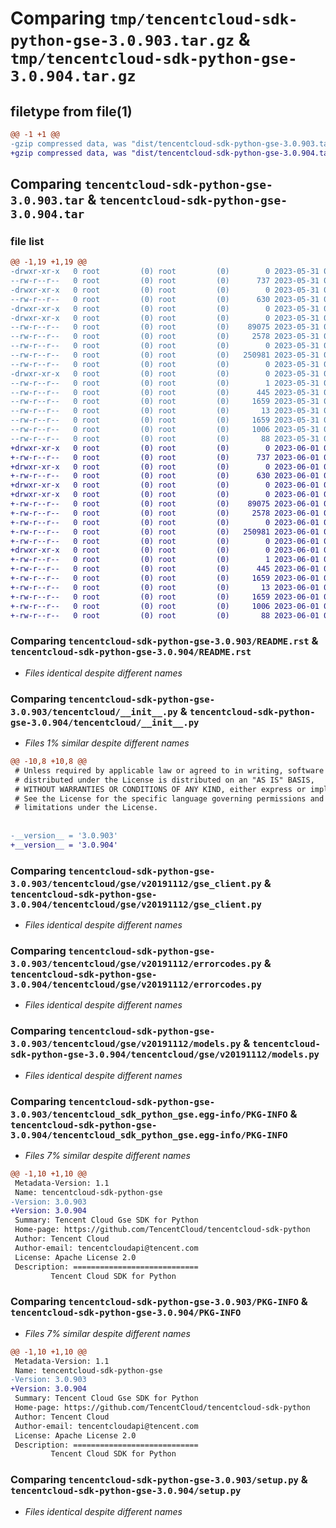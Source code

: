 # Comparing `tmp/tencentcloud-sdk-python-gse-3.0.903.tar.gz` & `tmp/tencentcloud-sdk-python-gse-3.0.904.tar.gz`

## filetype from file(1)

```diff
@@ -1 +1 @@
-gzip compressed data, was "dist/tencentcloud-sdk-python-gse-3.0.903.tar", last modified: Wed May 31 02:12:39 2023, max compression
+gzip compressed data, was "dist/tencentcloud-sdk-python-gse-3.0.904.tar", last modified: Thu Jun  1 02:35:59 2023, max compression
```

## Comparing `tencentcloud-sdk-python-gse-3.0.903.tar` & `tencentcloud-sdk-python-gse-3.0.904.tar`

### file list

```diff
@@ -1,19 +1,19 @@
-drwxr-xr-x   0 root         (0) root         (0)        0 2023-05-31 02:12:39.000000 tencentcloud-sdk-python-gse-3.0.903/
--rw-r--r--   0 root         (0) root         (0)      737 2023-05-31 02:12:38.000000 tencentcloud-sdk-python-gse-3.0.903/README.rst
-drwxr-xr-x   0 root         (0) root         (0)        0 2023-05-31 02:12:39.000000 tencentcloud-sdk-python-gse-3.0.903/tencentcloud/
--rw-r--r--   0 root         (0) root         (0)      630 2023-05-31 02:12:38.000000 tencentcloud-sdk-python-gse-3.0.903/tencentcloud/__init__.py
-drwxr-xr-x   0 root         (0) root         (0)        0 2023-05-31 02:12:39.000000 tencentcloud-sdk-python-gse-3.0.903/tencentcloud/gse/
-drwxr-xr-x   0 root         (0) root         (0)        0 2023-05-31 02:12:39.000000 tencentcloud-sdk-python-gse-3.0.903/tencentcloud/gse/v20191112/
--rw-r--r--   0 root         (0) root         (0)    89075 2023-05-31 02:12:38.000000 tencentcloud-sdk-python-gse-3.0.903/tencentcloud/gse/v20191112/gse_client.py
--rw-r--r--   0 root         (0) root         (0)     2578 2023-05-31 02:12:38.000000 tencentcloud-sdk-python-gse-3.0.903/tencentcloud/gse/v20191112/errorcodes.py
--rw-r--r--   0 root         (0) root         (0)        0 2023-05-31 02:12:38.000000 tencentcloud-sdk-python-gse-3.0.903/tencentcloud/gse/v20191112/__init__.py
--rw-r--r--   0 root         (0) root         (0)   250981 2023-05-31 02:12:38.000000 tencentcloud-sdk-python-gse-3.0.903/tencentcloud/gse/v20191112/models.py
--rw-r--r--   0 root         (0) root         (0)        0 2023-05-31 02:12:38.000000 tencentcloud-sdk-python-gse-3.0.903/tencentcloud/gse/__init__.py
-drwxr-xr-x   0 root         (0) root         (0)        0 2023-05-31 02:12:39.000000 tencentcloud-sdk-python-gse-3.0.903/tencentcloud_sdk_python_gse.egg-info/
--rw-r--r--   0 root         (0) root         (0)        1 2023-05-31 02:12:39.000000 tencentcloud-sdk-python-gse-3.0.903/tencentcloud_sdk_python_gse.egg-info/dependency_links.txt
--rw-r--r--   0 root         (0) root         (0)      445 2023-05-31 02:12:39.000000 tencentcloud-sdk-python-gse-3.0.903/tencentcloud_sdk_python_gse.egg-info/SOURCES.txt
--rw-r--r--   0 root         (0) root         (0)     1659 2023-05-31 02:12:39.000000 tencentcloud-sdk-python-gse-3.0.903/tencentcloud_sdk_python_gse.egg-info/PKG-INFO
--rw-r--r--   0 root         (0) root         (0)       13 2023-05-31 02:12:39.000000 tencentcloud-sdk-python-gse-3.0.903/tencentcloud_sdk_python_gse.egg-info/top_level.txt
--rw-r--r--   0 root         (0) root         (0)     1659 2023-05-31 02:12:39.000000 tencentcloud-sdk-python-gse-3.0.903/PKG-INFO
--rw-r--r--   0 root         (0) root         (0)     1006 2023-05-31 02:12:38.000000 tencentcloud-sdk-python-gse-3.0.903/setup.py
--rw-r--r--   0 root         (0) root         (0)       88 2023-05-31 02:12:39.000000 tencentcloud-sdk-python-gse-3.0.903/setup.cfg
+drwxr-xr-x   0 root         (0) root         (0)        0 2023-06-01 02:35:59.000000 tencentcloud-sdk-python-gse-3.0.904/
+-rw-r--r--   0 root         (0) root         (0)      737 2023-06-01 02:35:59.000000 tencentcloud-sdk-python-gse-3.0.904/README.rst
+drwxr-xr-x   0 root         (0) root         (0)        0 2023-06-01 02:35:59.000000 tencentcloud-sdk-python-gse-3.0.904/tencentcloud/
+-rw-r--r--   0 root         (0) root         (0)      630 2023-06-01 02:35:59.000000 tencentcloud-sdk-python-gse-3.0.904/tencentcloud/__init__.py
+drwxr-xr-x   0 root         (0) root         (0)        0 2023-06-01 02:35:59.000000 tencentcloud-sdk-python-gse-3.0.904/tencentcloud/gse/
+drwxr-xr-x   0 root         (0) root         (0)        0 2023-06-01 02:35:59.000000 tencentcloud-sdk-python-gse-3.0.904/tencentcloud/gse/v20191112/
+-rw-r--r--   0 root         (0) root         (0)    89075 2023-06-01 02:35:59.000000 tencentcloud-sdk-python-gse-3.0.904/tencentcloud/gse/v20191112/gse_client.py
+-rw-r--r--   0 root         (0) root         (0)     2578 2023-06-01 02:35:59.000000 tencentcloud-sdk-python-gse-3.0.904/tencentcloud/gse/v20191112/errorcodes.py
+-rw-r--r--   0 root         (0) root         (0)        0 2023-06-01 02:35:59.000000 tencentcloud-sdk-python-gse-3.0.904/tencentcloud/gse/v20191112/__init__.py
+-rw-r--r--   0 root         (0) root         (0)   250981 2023-06-01 02:35:59.000000 tencentcloud-sdk-python-gse-3.0.904/tencentcloud/gse/v20191112/models.py
+-rw-r--r--   0 root         (0) root         (0)        0 2023-06-01 02:35:59.000000 tencentcloud-sdk-python-gse-3.0.904/tencentcloud/gse/__init__.py
+drwxr-xr-x   0 root         (0) root         (0)        0 2023-06-01 02:35:59.000000 tencentcloud-sdk-python-gse-3.0.904/tencentcloud_sdk_python_gse.egg-info/
+-rw-r--r--   0 root         (0) root         (0)        1 2023-06-01 02:35:59.000000 tencentcloud-sdk-python-gse-3.0.904/tencentcloud_sdk_python_gse.egg-info/dependency_links.txt
+-rw-r--r--   0 root         (0) root         (0)      445 2023-06-01 02:35:59.000000 tencentcloud-sdk-python-gse-3.0.904/tencentcloud_sdk_python_gse.egg-info/SOURCES.txt
+-rw-r--r--   0 root         (0) root         (0)     1659 2023-06-01 02:35:59.000000 tencentcloud-sdk-python-gse-3.0.904/tencentcloud_sdk_python_gse.egg-info/PKG-INFO
+-rw-r--r--   0 root         (0) root         (0)       13 2023-06-01 02:35:59.000000 tencentcloud-sdk-python-gse-3.0.904/tencentcloud_sdk_python_gse.egg-info/top_level.txt
+-rw-r--r--   0 root         (0) root         (0)     1659 2023-06-01 02:35:59.000000 tencentcloud-sdk-python-gse-3.0.904/PKG-INFO
+-rw-r--r--   0 root         (0) root         (0)     1006 2023-06-01 02:35:59.000000 tencentcloud-sdk-python-gse-3.0.904/setup.py
+-rw-r--r--   0 root         (0) root         (0)       88 2023-06-01 02:35:59.000000 tencentcloud-sdk-python-gse-3.0.904/setup.cfg
```

### Comparing `tencentcloud-sdk-python-gse-3.0.903/README.rst` & `tencentcloud-sdk-python-gse-3.0.904/README.rst`

 * *Files identical despite different names*

### Comparing `tencentcloud-sdk-python-gse-3.0.903/tencentcloud/__init__.py` & `tencentcloud-sdk-python-gse-3.0.904/tencentcloud/__init__.py`

 * *Files 1% similar despite different names*

```diff
@@ -10,8 +10,8 @@
 # Unless required by applicable law or agreed to in writing, software
 # distributed under the License is distributed on an "AS IS" BASIS,
 # WITHOUT WARRANTIES OR CONDITIONS OF ANY KIND, either express or implied.
 # See the License for the specific language governing permissions and
 # limitations under the License.
 
 
-__version__ = '3.0.903'
+__version__ = '3.0.904'
```

### Comparing `tencentcloud-sdk-python-gse-3.0.903/tencentcloud/gse/v20191112/gse_client.py` & `tencentcloud-sdk-python-gse-3.0.904/tencentcloud/gse/v20191112/gse_client.py`

 * *Files identical despite different names*

### Comparing `tencentcloud-sdk-python-gse-3.0.903/tencentcloud/gse/v20191112/errorcodes.py` & `tencentcloud-sdk-python-gse-3.0.904/tencentcloud/gse/v20191112/errorcodes.py`

 * *Files identical despite different names*

### Comparing `tencentcloud-sdk-python-gse-3.0.903/tencentcloud/gse/v20191112/models.py` & `tencentcloud-sdk-python-gse-3.0.904/tencentcloud/gse/v20191112/models.py`

 * *Files identical despite different names*

### Comparing `tencentcloud-sdk-python-gse-3.0.903/tencentcloud_sdk_python_gse.egg-info/PKG-INFO` & `tencentcloud-sdk-python-gse-3.0.904/tencentcloud_sdk_python_gse.egg-info/PKG-INFO`

 * *Files 7% similar despite different names*

```diff
@@ -1,10 +1,10 @@
 Metadata-Version: 1.1
 Name: tencentcloud-sdk-python-gse
-Version: 3.0.903
+Version: 3.0.904
 Summary: Tencent Cloud Gse SDK for Python
 Home-page: https://github.com/TencentCloud/tencentcloud-sdk-python
 Author: Tencent Cloud
 Author-email: tencentcloudapi@tencent.com
 License: Apache License 2.0
 Description: ============================
         Tencent Cloud SDK for Python
```

### Comparing `tencentcloud-sdk-python-gse-3.0.903/PKG-INFO` & `tencentcloud-sdk-python-gse-3.0.904/PKG-INFO`

 * *Files 7% similar despite different names*

```diff
@@ -1,10 +1,10 @@
 Metadata-Version: 1.1
 Name: tencentcloud-sdk-python-gse
-Version: 3.0.903
+Version: 3.0.904
 Summary: Tencent Cloud Gse SDK for Python
 Home-page: https://github.com/TencentCloud/tencentcloud-sdk-python
 Author: Tencent Cloud
 Author-email: tencentcloudapi@tencent.com
 License: Apache License 2.0
 Description: ============================
         Tencent Cloud SDK for Python
```

### Comparing `tencentcloud-sdk-python-gse-3.0.903/setup.py` & `tencentcloud-sdk-python-gse-3.0.904/setup.py`

 * *Files identical despite different names*

